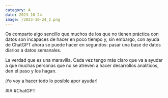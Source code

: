 ```yaml
--- 
category: A 
date: 2023-10-24 
image: /2023-10-24_2.png 
--- 
```


Os comparto algo sencillo que muchos de los que no tienen práctica con datos son incapaces de hacer en poco tiempo y, sin embargo, con ayuda de ChatGPT ahora se puede hacer en segundos: pasar una base de datos diarios a datos semanales.  

La verdad que es una maravilla. Cada vez tengo más claro que va a ayudar a que muchas personas que no se atreven a hacer desarrollos analíticos, den el paso y los hagan. 

¡Yo voy a hacer todo lo posible apor ayudar!

#IA #ChatGPT